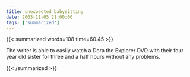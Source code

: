 ```yaml
---
title: unexpected babysitting
date: 2003-11-05 21:00:00
tags: ['summarized']
---
```


{{< summarized words=108 time=60.45 >}}

The writer is able to easily watch a Dora the Explorer DVD with their four year old sister for three and a half hours without any problems.

{{< /summarized >}}